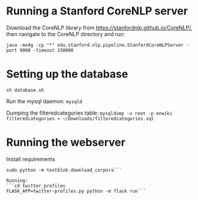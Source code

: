 # Running a Stanford CoreNLP server

Download the CoreNLP library from https://stanfordnlp.github.io/CoreNLP/, then navigate to the CoreNLP directory and run:

``` java -mx4g -cp "*" edu.stanford.nlp.pipeline.StanfordCoreNLPServer -port 9000 -timeout 150000 ```

# Setting up the database

``` sh database.sh ```

Run the mysql daemon:
``` mysqld ```

Dumping the filteredcategories table:
```mysqldump -u root -p enwiki filteredcategories > ~/Downloads/filteredcategories.sql```

# Running the webserver

Install requirements
```pip install -r requirements.txt
sudo python -m textblob.download_corpora```

Running:
```cd twitter_profiles
FLASK_APP=twitter-profiles.py python -m flask run```